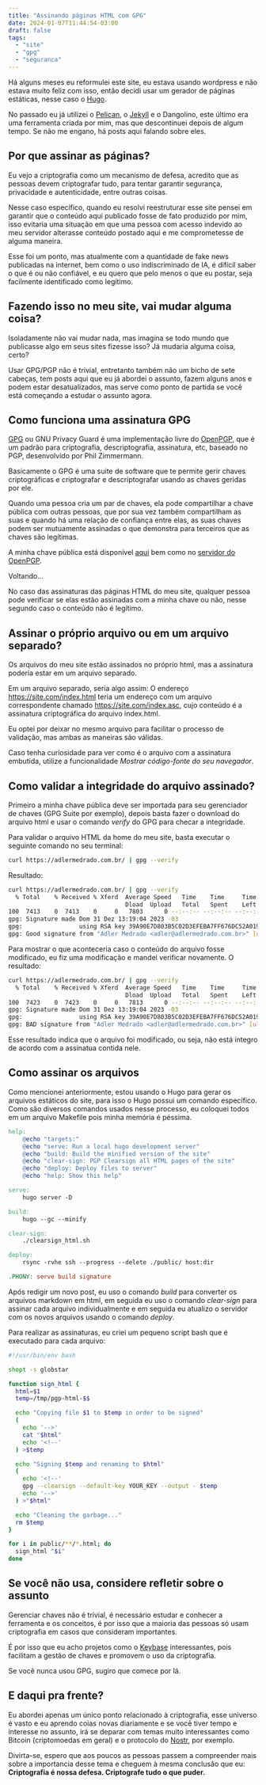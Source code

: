 ```yaml
---
title: "Assinando páginas HTML com GPG"
date: 2024-01-07T11:44:54-03:00
draft: false
tags:
  - "site"
  - "gpg"
  - "seguranca"
---
```


Há alguns meses eu reformulei este site, eu estava usando wordpress e não estava
muito feliz com isso, então decidi usar um gerador de páginas estáticas, nesse caso o [Hugo](https://gohugo.io).

No passado eu já utilizei o [Pelican](https://getpelican.com), o [Jekyll](https://jekyllrb.com) e o Dangolino,
este último era uma ferramenta criada por mim, mas que descontinuei depois de algum tempo.
Se não me engano, há posts aqui falando sobre eles.

## Por que assinar as páginas?

Eu vejo a criptografia como um mecanismo de defesa, acredito que as pessoas devem
criptografar tudo, para tentar garantir segurança, privacidade e autenticidade, entre outras coisas.

Nesse caso específico, quando eu resolvi reestruturar esse site pensei em garantir que
o conteúdo aqui publicado fosse de fato produzido por mim, isso evitaria uma situação
em que uma pessoa com acesso indevido ao meu servidor alterasse conteúdo postado aqui e
me comprometesse de alguma maneira.

Esse foi um ponto, mas atualmente com a quantidade de fake news publicadas na internet,
bem como o uso indiscriminado de IA, é difícil saber o que é ou não confiável,
e eu quero que pelo menos o que eu postar, seja facilmente identificado como legítimo.

## Fazendo isso no meu site, vai mudar alguma coisa?

Isoladamente não vai mudar nada, mas imagina se todo mundo que publicasse
algo em seus sites fizesse isso? Já mudaria alguma coisa, certo?

Usar GPG/PGP não é trivial, entretanto também não um bicho de sete cabeças,
tem posts aqui que eu já abordei o assunto, fazem alguns anos e podem estar
desatualizados, mas serve como ponto de partida se você está começando a estudar o assunto agora.

## Como funciona uma assinatura GPG

[GPG](https://www.gnupg.org) ou GNU Privacy Guard é uma implementação livre do
[OpenPGP](https://www.openpgp.org), que é um padrão para criptografia, descriptografia,
assinatura, etc, baseado no PGP, desenvolvido por Phil Zimmermann.

Basicamente o GPG é uma suite de software que te permite gerir chaves criptográficas e
criptografar e descriptografar usando as chaves geridas por ele.

Quando uma pessoa cria um par de chaves, ela pode compartilhar a chave pública com outras pessoas,
que por sua vez também compartilham as suas e quando há uma relação de confiança entre elas,
as suas chaves podem ser mutuamente assinadas o que demonstra para terceiros que as chaves são legítimas.

A minha chave pública está disponível [aqui](/pub-key.asc) bem como no
[servidor do OpenPGP](https://keys.openpgp.org/search?q=FF676DC52A0191C3).

Voltando...

No caso das assinaturas das páginas HTML do meu site, qualquer pessoa pode verificar
se elas estão assinadas com a minha chave ou não, nesse segundo caso o conteúdo não é legítimo.

## Assinar o próprio arquivo ou em um arquivo separado?

Os arquivos do meu site estão assinados no próprio html, mas a assinatura poderia
estar em um arquivo separado.

Em um arquivo separado, seria algo assim: O endereço https://site.com/index.html
teria um endereço com um arquivo correspondente chamado https://site.com/index.asc,
cujo conteúdo é a assinatura criptográfica do arquivo index.html.

Eu optei por deixar no mesmo arquivo para facilitar
o processo de validação, mas ambas as maneiras são válidas.

Caso tenha curiosidade para ver como é o arquivo com a assinatura embutida, utilize
a funcionalidade _Mostrar código-fonte do seu navegador_.

## Como validar a integridade do arquivo assinado?

Primeiro a minha chave pública deve ser importada para seu gerenciador de chaves (GPG Suite por exemplo),
depois basta fazer o download do arquivo html e usar o comando _verify_ do GPG para checar a integridade.

Para validar o arquivo HTML da home do meu site, basta executar o seguinte comando no seu terminal:

```bash
curl https://adlermedrado.com.br/ | gpg --verify
```
Resultado:

```bash
curl https://adlermedrado.com.br/ | gpg --verify
  % Total    % Received % Xferd  Average Speed   Time    Time     Time  Current
                                 Dload  Upload   Total   Spent    Left  Speed
100  7413    0  7413    0     0   7803      0 --:--:-- --:--:-- --:--:--  7803
gpg: Signature made Dom 31 Dez 13:19:04 2023 -03
gpg:                using RSA key 39A90E7D803B5C02D3EFEBA7FF676DC52A0191C3
gpg: Good signature from "Adler Medrado <adler@adlermedrado.com.br>" [ultimate]
```
Para mostrar o que aconteceria caso o conteúdo do arquivo fosse modificado, eu
fiz uma modificação e mandei verificar novamente. O resultado:

```bash
curl https://adlermedrado.com.br/ | gpg --verify
  % Total    % Received % Xferd  Average Speed   Time    Time     Time  Current
                                 Dload  Upload   Total   Spent    Left  Speed
100  7423    0  7423    0     0   7813      0 --:--:-- --:--:-- --:--:--  7813
gpg: Signature made Dom 31 Dez 13:19:04 2023 -03
gpg:                using RSA key 39A90E7D803B5C02D3EFEBA7FF676DC52A0191C3
gpg: BAD signature from "Adler Medrado <adler@adlermedrado.com.br>" [ultimate]
```
Esse resultado indica que o arquivo foi modificado, ou seja, não está íntegro
de acordo com a assinatua contida nele.

## Como assinar os arquivos

Como mencionei anteriormente, estou usando o Hugo para gerar os arquivos estáticos
do site, para isso o Hugo possui um comando específico. Como são diversos comandos
usados nesse processo, eu coloquei todos em um arquivo Makefile pois minha memória
é péssima.

```Makefile
help:
	@echo "targets:"
	@echo "serve: Run a local hugo development server"
	@echo "build: Build the minified version of the site"
	@echo "clear-sign: PGP Clearsign all HTML pages of the site"
	@echo "deploy: Deploy files to server"
	@echo "help: Show this help"

serve:
	hugo server -D

build:
	hugo --gc --minify

clear-sign:
	./clearsign_html.sh

deploy:
	rsync -rvhe ssh --progress --delete ./public/ host:dir

.PHONY: serve build signature
```
Após redigir um novo post, eu uso o comando _build_ para converter os arquivos
markdown em html, em seguida eu uso o comando _clear-sign_ para assinar cada
arquivo individualmente e em seguida eu atualizo o servidor com os novos arquivos
usando o comando _deploy_.

Para realizar as assinaturas, eu criei um pequeno script bash que é executado
para cada arquivo:

```bash
#!/usr/bin/env bash

shopt -s globstar

function sign_html {
  html=$1
  temp=/tmp/pgp-html-$$

  echo "Copying file $1 to $temp in order to be signed"
  (
    echo '-->'
    cat "$html"
    echo '<!--'
  ) >$temp

  echo "Signing $temp and renaming to $html"
  (
    echo '<!--'
    gpg --clearsign --default-key YOUR_KEY --output - $temp
    echo '-->'
  ) >"$html"

  echo "Cleaning the garbage..."
  rm $temp
}

for i in public/**/*.html; do
  sign_html "$i"
done

```
## Se você não usa, considere refletir sobre o assunto

Gerenciar chaves não é trivial, é necessário estudar e conhecer a ferramenta e os conceitos,
é por isso que a maioria das pessoas só usam criptografia em casos que consideram importantes.

É por isso que eu acho projetos como o [Keybase](https://keybase.io) interessantes,
pois facilitam a gestão de chaves e promovem o uso da criptografia.

Se você nunca usou GPG, sugiro que comece por lá.

## E daqui pra frente?

Eu abordei apenas um único ponto relacionado à criptografia, esse universo é
vasto e eu aprendo coias novas diariamente e se você tiver tempo e interesse no assunto,
irá se deparar com temas muito interessantes como Bitcoin (criptomoedas em geral)
e o protocolo do [Nostr](https://nostr.com), por exemplo.

Divirta-se, espero que aos poucos as pessoas passem a compreender mais sobre a
importancia desse tema e cheguem à mesma conclusão que eu:
**Criptografia é nossa defesa. Criptografe tudo o que puder.**
